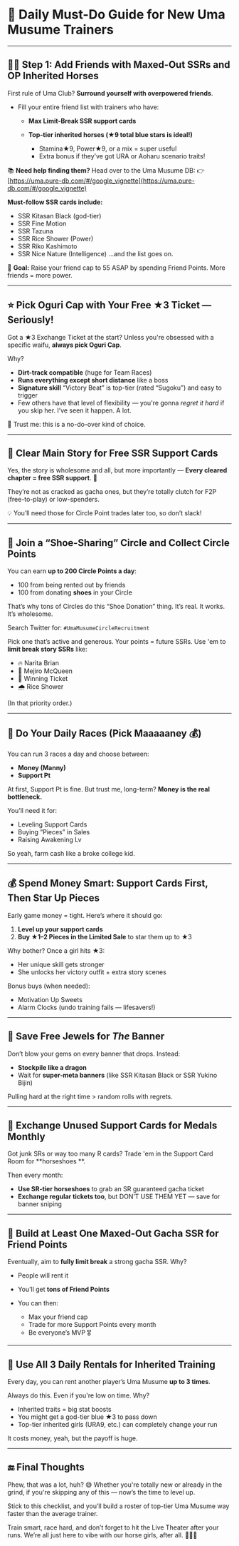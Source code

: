 # 🎯 Daily Must-Do Guide for New Uma Musume Trainers


---

## 👯‍♀️ Step 1: Add Friends with Maxed-Out SSRs and OP Inherited Horses

First rule of Uma Club? **Surround yourself with overpowered friends**.

* Fill your entire friend list with trainers who have:

  * **Max Limit-Break SSR support cards**
  * **Top-tier inherited horses (★9 total blue stars is ideal!)**

    * Stamina★9, Power★9, or a mix = super useful
    * Extra bonus if they’ve got URA or Aoharu scenario traits!

📚 **Need help finding them?**
Head over to the Uma Musume DB:
👉 [https://uma.pure-db.com/#/google_vignette](https://uma.pure-db.com/#/google_vignette)

**Must-follow SSR cards include:**

* SSR Kitasan Black (god-tier)
* SSR Fine Motion
* SSR Tazuna
* SSR Rice Shower (Power)
* SSR Riko Kashimoto
* SSR Nice Nature (Intelligence)
  ...and the list goes on.

🎯 **Goal:** Raise your friend cap to 55 ASAP by spending Friend Points. More friends = more power.

---

## ⭐️ Pick Oguri Cap with Your Free ★3 Ticket — Seriously!

Got a ★3 Exchange Ticket at the start?
Unless you're obsessed with a specific waifu, **always pick Oguri Cap**.

Why?

* **Dirt-track compatible** (huge for Team Races)
* **Runs everything except short distance** like a boss
* **Signature skill** “Victory Beat” is top-tier (rated “Sugoku”) and easy to trigger
* Few others have that level of flexibility — you're gonna *regret it hard* if you skip her. I’ve seen it happen. A lot.

📛 Trust me: this is a no-do-over kind of choice.

---

## 📖 Clear Main Story for Free SSR Support Cards

Yes, the story is wholesome and all, but more importantly —
**Every cleared chapter = free SSR support**. 💎

They’re not as cracked as gacha ones, but they’re totally clutch for F2P (free-to-play) or low-spenders.

💡 You’ll need those for Circle Point trades later too, so don’t slack!

---

## 👟 Join a “Shoe-Sharing” Circle and Collect Circle Points

You can earn **up to 200 Circle Points a day**:

* 100 from being rented out by friends
* 100 from donating **shoes** in your Circle

That’s why tons of Circles do this “Shoe Donation” thing. It’s real. It works. It’s wholesome.

Search Twitter for:
`#UmaMusumeCircleRecruitment`

Pick one that’s active and generous. Your points = future SSRs.
Use 'em to **limit break story SSRs** like:

* 🔥 Narita Brian
* 💎 Mejiro McQueen
* 🎫 Winning Ticket
* 🌧 Rice Shower

(In that priority order.)

---

## 💸 Do Your Daily Races (Pick Maaaaaney 💰)

You can run 3 races a day and choose between:

* **Money (Manny)**
* **Support Pt**

At first, Support Pt is fine.
But trust me, long-term? **Money is the real bottleneck.**

You’ll need it for:

* Leveling Support Cards
* Buying “Pieces” in Sales
* Raising Awakening Lv

So yeah, farm cash like a broke college kid.

---

## 💰 Spend Money Smart: Support Cards First, Then Star Up Pieces

Early game money = tight.
Here’s where it should go:

1. **Level up your support cards**
2. **Buy ★1–2 Pieces in the Limited Sale** to star them up to ★3

Why bother?
Once a girl hits ★3:

* Her unique skill gets stronger
* She unlocks her victory outfit + extra story scenes

Bonus buys (when needed):

* Motivation Up Sweets
* Alarm Clocks (undo training fails — lifesavers!)

---

## 💎 Save Free Jewels for *The* Banner

Don’t blow your gems on every banner that drops.
Instead:

* **Stockpile like a dragon**
* Wait for **super-meta banners** (like SSR Kitasan Black or SSR Yukino Bijin)

Pulling hard at the right time > random rolls with regrets.

---

## 🔧 Exchange Unused Support Cards for Medals Monthly

Got junk SRs or way too many R cards?
Trade 'em in the Support Card Room for **horseshoes **.

Then every month:

* **Use SR-tier horseshoes** to grab an SR guaranteed gacha ticket
* **Exchange regular tickets too**, but DON’T USE THEM YET — save for banner sniping

---

## 🔄 Build at Least One Maxed-Out Gacha SSR for Friend Points

Eventually, aim to **fully limit break** a strong gacha SSR.
Why?

* People will rent it
* You’ll get **tons of Friend Points**
* You can then:

  * Max your friend cap
  * Trade for more Support Points every month
  * Be everyone’s MVP 🎖

---

## 🔁 Use All 3 Daily Rentals for Inherited Training

Every day, you can rent another player’s Uma Musume **up to 3 times**.

Always do this. Even if you're low on time. Why?

* Inherited traits = big stat boosts
* You might get a god-tier blue ★3 to pass down
* Top-tier inherited girls (URA9, etc.) can completely change your run

It costs money, yeah, but the payoff is huge.

---

## 🔚 Final Thoughts

Phew, that was a lot, huh? 😅
Whether you're totally new or already in the grind, if you're skipping any of this — now’s the time to level up.

Stick to this checklist, and you’ll build a roster of top-tier Uma Musume way faster than the average trainer.

Train smart, race hard, and don’t forget to hit the Live Theater after your runs.
We’re all just here to vibe with our horse girls, after all. 💖🐎🎤
